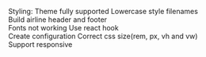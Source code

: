 Styling: Theme fully supported
Lowercase style filenames  
Build airline header and footer  
Fonts not working
Use react hook  
Create configuration
Correct css size(rem, px, vh and vw)  
Support responsive
